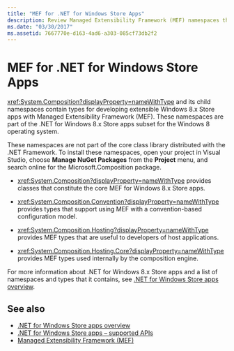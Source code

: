 ```yaml
---
title: "MEF for .NET for Windows Store Apps"
description: Review Managed Extensibility Framework (MEF) namespaces that contain types for developing extensible Windows 8.x Store apps.
ms.date: "03/30/2017"
ms.assetid: 7667770e-d163-4ad6-a303-085cf73db2f2
---
```

# MEF for .NET for Windows Store Apps
<xref:System.Composition?displayProperty=nameWithType> and its child namespaces contain types for developing extensible Windows 8.x Store apps with Managed Extensibility Framework (MEF). These namespaces are part of the .NET for Windows 8.x Store apps subset for the Windows 8 operating system.  
  
 These namespaces are not part of the core class library distributed with the .NET Framework. To install these namespaces, open your project in Visual Studio, choose **Manage NuGet Packages** from the **Project** menu, and search online for the Microsoft.Composition package.  
  
- <xref:System.Composition?displayProperty=nameWithType> provides classes that constitute the core MEF for Windows 8.x Store apps.  
  
- <xref:System.Composition.Convention?displayProperty=nameWithType> provides types that support using MEF with a convention-based configuration model.  
  
- <xref:System.Composition.Hosting?displayProperty=nameWithType> provides MEF types that are useful to developers of host applications.  
  
- <xref:System.Composition.Hosting.Core?displayProperty=nameWithType> provides MEF types used internally by the composition engine.  
  
 For more information about .NET for Windows 8.x Store apps and a list of namespaces and types that it contains, see [.NET for Windows Store apps overview](/previous-versions/br230302(v=vs.110)).
  
## See also

- [.NET for Windows Store apps overview](/previous-versions/br230302(v=vs.110))
- [.NET for Windows Store apps – supported APIs](/previous-versions/br230232(v=vs.110))
- [Managed Extensibility Framework (MEF)](index.md)
